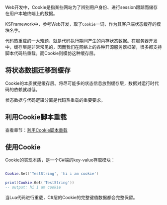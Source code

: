
Web开发中，Cookie是指某些网站为了辨别用户身份、进行session跟踪而储存在用户本地终端上的数据。

KSFramework中，参考Web开发，取了`Cookie`一词，作为其客户端状态缓存的模块名字。

代码热重载的一大难题，就是代码执行期间产生的内存状态数据。在服务器开发中，缓存层是非常常见的，因而我们在网络上的各种开源服务器框架，很多都支持脚本代码热重载。而Cookie则模仿这种缓存层。

## 将状态数据迁移到缓存

Cookie的本质就是缓存层。将尽可能多的状态信息放到缓存层，数据对运行时代码的依赖就越低。

状态数据与代码逻辑分离是代码热重载的重要要求。

## 利用Cookie脚本重载

查看章节：[利用Cookie脚本重载](../advanced/script-reload)

## 使用Cookie

Cookie的实现本质，是一个C#端的key-value存取模块：

```Lua

Cookie.Set('TestString', 'hi i am cookie')

print(Cookie.Get('TestString'))
-- output: hi i am cookie
```

当Lua代码进行重载，C#层的Cookie的完整键值数据都会完整保留。

